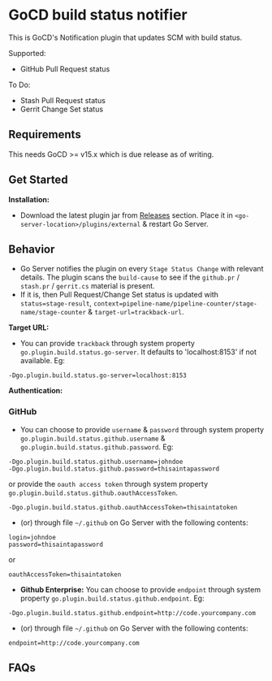 # GoCD build status notifier
This is GoCD's Notification plugin that updates SCM with build status.

Supported:
* GitHub Pull Request status

To Do:
* Stash Pull Request status
* Gerrit Change Set status

## Requirements
This needs GoCD >= v15.x which is due release as of writing.

## Get Started
**Installation:**
- Download the latest plugin jar from [Releases](https://github.com/srinivasupadhya/gocd-build-status-notifier/releases) section. Place it in `<go-server-location>/plugins/external` & restart Go Server.

## Behavior
- Go Server notifies the plugin on every `Stage Status Change` with relevant details. The plugin scans the `build-cause` to see if the `github.pr` / `stash.pr` / `gerrit.cs` material is present.
- If it is, then Pull Request/Change Set status is updated with `status=stage-result`, `context=pipeline-name/pipeline-counter/stage-name/stage-counter` & `target-url=trackback-url`.

**Target URL:**
- You can provide `trackback` through system property `go.plugin.build.status.go-server`. It defaults to 'localhost:8153' if not available.
Eg:
```
-Dgo.plugin.build.status.go-server=localhost:8153
```

**Authentication:**

### GitHub
- You can choose to provide `username` & `password` through system property `go.plugin.build.status.github.username` & `go.plugin.build.status.github.password`.
Eg: 
```
-Dgo.plugin.build.status.github.username=johndoe
-Dgo.plugin.build.status.github.password=thisaintapassword
```
or provide the `oauth access token` through system property `go.plugin.build.status.github.oauthAccessToken`.
```
-Dgo.plugin.build.status.github.oauthAccessToken=thisaintatoken
```

- (or) through file `~/.github` on Go Server with the following contents:
```
login=johndoe
password=thisaintapassword
```
or
```
oauthAccessToken=thisaintatoken
```

- **Github Enterprise:** You can choose to provide `endpoint` through system property `go.plugin.build.status.github.endpoint`.
Eg:
```
-Dgo.plugin.build.status.github.endpoint=http://code.yourcompany.com
```
- (or) through file `~/.github` on Go Server with the following contents:
```
endpoint=http://code.yourcompany.com
```

## FAQs
